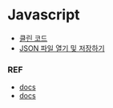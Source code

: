 # Javascript

* [클린 코드](./cleanCode.md)
* [JSON 파일 열기 및 저장하기](./JSON_read_write.md)

### REF
* [docs](https://developer.mozilla.org/ko/docs/Web/JavaScript)
* [docs](https://www.w3schools.com/js/js_htmldom_document.asp)